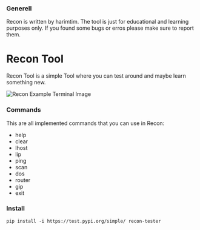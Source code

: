 ### Generell
Recon is written by harimtim. The tool is just for educational and learning purposes only. If you found some bugs or erros please make sure to report them.

# Recon Tool
Recon Tool is a simple Tool where you can test around and maybe learn something new.

![Recon Example Terminal Image](https://cdn.discordapp.com/attachments/1242143179147575377/1251271703250604166/Screenshot_2024-06-14_222412.png?ex=666df915&is=666ca795&hm=e5a2923fb25f55c0f5ef561ff4642bb741f8585504f131c873b5ede2743835ef&)

### Commands
This are all implemented commands that you can use in Recon:

- help 
- clear
- lhost
- lip
- ping
- scan
- dos
- router
- gip
- exit

### Install
```
pip install -i https://test.pypi.org/simple/ recon-tester
```
